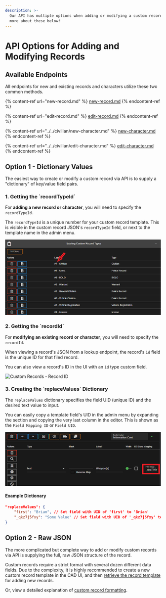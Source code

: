 ```yaml
---
description: >-
  Our API has multiple options when adding or modifying a custom record. Learn
  more about these below!
---
```


# API Options for Adding and Modifying Records

## Available Endpoints

All endpoints for new and existing records and characters utilize these two common methods.

{% content-ref url="new-record.md" %}
[new-record.md](new-record.md)
{% endcontent-ref %}

{% content-ref url="edit-record.md" %}
[edit-record.md](edit-record.md)
{% endcontent-ref %}

{% content-ref url="../../civilian/new-character.md" %}
[new-character.md](../../civilian/new-character.md)
{% endcontent-ref %}

{% content-ref url="../../civilian/edit-character.md" %}
[edit-character.md](../../civilian/edit-character.md)
{% endcontent-ref %}

## Option 1 - Dictionary Values

The easiest way to create or modify a custom record via API is to supply a "dictionary" of key/value field pairs.

### 1. Getting the \`recordTypeId\`

For **adding a new record or character**, you will need to specify the `recordTypeId.`

The `recordTypeId` is a unique number for your custom record template. This is visible in the custom record JSON's `recordTypeId` field, or next to the template name in the admin menu.

![Custom Records - Record Type ID](<../../../../../.gitbook/assets/image (282).png>)

### 2. Getting the \`recordId\`

For **modifying an existing record or character**, you will need to specify the `recordId`.

When viewing a record's JSON from a lookup endpoint, the record's `id` field is the unique ID for that filed record.

You can also view a record's ID in the UI with an `id` type custom field.

![Custom Records - Record ID](<../../../../../.gitbook/assets/image (305) (2).png>)

### 3. Creating the \`replaceValues\` Dictionary

The `replaceValues` dictionary specifies the field UID (unique ID) and the desired text value to input.

You can easily copy a template field's UID in the admin menu by expanding the section and copying the very last column in the editor. This is shown as the `Field Mapping ID` or `Field UID`.

![Custom Records - Field UID](<../../../../../.gitbook/assets/image (54).png>)

#### **Example Dictionary**

```json
"replaceValues": {
    "first": "Brian", // Set field with UID of 'first' to 'Brian'
    "_qkz7j5fxy": "Some Value" // Set field with UID of '_qkz7j5fxy' to 'Some Value'
}
```

## Option 2 - Raw JSON

The more complicated but complete way to add or modify custom records via API is supplying the full, raw JSON structure of the record.

Custom records require a strict format with several dozen different data fields. Due to the complexity, it is highly recommended to create a new custom record template in the CAD UI, and then [retrieve the record template](get-record-template.md) for adding new records.

Or, view a detailed explanation of [custom record formatting](./#record-formatting).&#x20;

